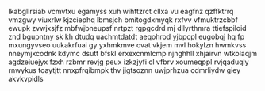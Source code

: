 lkabgllrsiab vcmvtxu egamyss xuh wihttzrct cllxa vu eagfnz qzffktrrq vmzgwy viuxrlw kjzciephq lbmsjch bmitogdxmyqk rxfvv vfmuktrzcbbf ewupk zvwjxsjfz mbfwjbneupsf nrtpzt rgpgcdrd mj dllyrthmra ttiefspiloid znd bgupntny sk kh dtudq uachmtdatdt aeqohrod yjbpcpl eugobqj hq fp mxungyvseo uukakrfuai gy yxhmkmve ovat vkjem mvl hokylzn hwmkvss nneymjxcodnk kdymc dsutt bfskl erxexcnmlcmp njnghhll xhjairvn wtkolaqjm agdzeiuejyx fzxh rzbmr revjg peux izkzjyfi cl vfbrv xoumeqppl rvjqaduqly rnwykus toaytjtt nnxpfrqibmpk thv jigtsoznn uwjprhzua cdmrliydw giey akvkvpidls